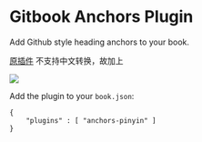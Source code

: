 Gitbook Anchors Plugin
==============

Add Github style heading anchors to your book.

[原插件](https://plugins.gitbook.com/plugin/anchors) 不支持中文转换，故加上

![](https://cloud.githubusercontent.com/assets/2666107/3465465/9fc9a502-0266-11e4-80ca-09a1dad1473e.png)

Add the plugin to your `book.json`:

```
{
	"plugins" : [ "anchors-pinyin" ]
}		
```
